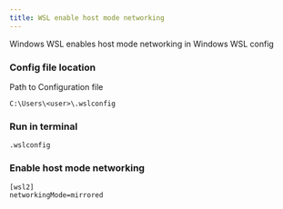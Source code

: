 ```yaml
---
title: WSL enable host mode networking
---
```


Windows WSL enables host mode networking in Windows WSL config

### Config file location

Path to Configuration file

```
C:\Users\<user>\.wslconfig
```

### Run in terminal

```
.wslconfig
```

### Enable host mode networking

```
[wsl2]
networkingMode=mirrored
```
